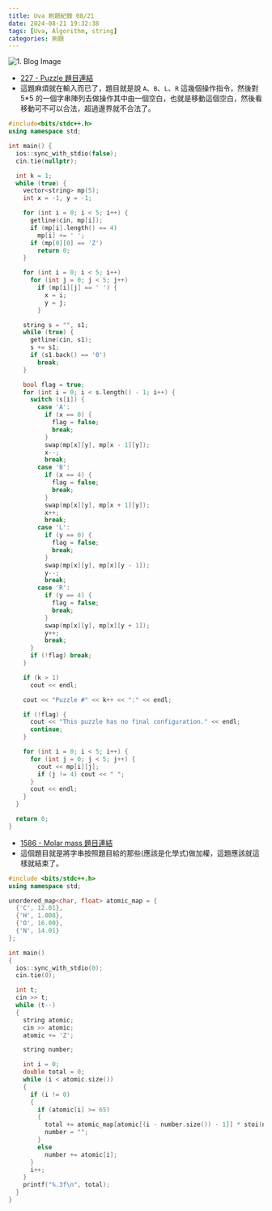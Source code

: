 ```yaml
---
title: Uva 刷題紀錄 08/21
date: 2024-08-21 19:32:38
tags: [Uva, Algorithm, string]
categories: 刷題
---
```


![1. Blog Image](https://imgur.com/ROJjLiT.png)

* [227 - Puzzle 題目連結](https://onlinejudge.org/index.php?option=com_onlinejudge&Itemid=8&category=24&page=show_problem&problem=163)
* 這題麻煩就在輸入而已了，題目就是說 `A`、`B`、`L`、`R` 這幾個操作指令，然後對 5*5 的一個字串陣列去做操作其中由一個空白，也就是移動這個空白，然後看移動可不可以合法，超過邊界就不合法了。

<!--more-->

```cpp
#include<bits/stdc++.h>
using namespace std;

int main() {
  ios::sync_with_stdio(false);
  cin.tie(nullptr);

  int k = 1;
  while (true) {
    vector<string> mp(5);
    int x = -1, y = -1;

    for (int i = 0; i < 5; i++) {
      getline(cin, mp[i]);
      if (mp[i].length() == 4)
        mp[i] += ' ';
      if (mp[0][0] == 'Z')
        return 0;
    }

    for (int i = 0; i < 5; i++)
      for (int j = 0; j < 5; j++)
        if (mp[i][j] == ' ') {
          x = i;
          y = j;
        }

    string s = "", s1;
    while (true) {
      getline(cin, s1);
      s += s1;
      if (s1.back() == '0')
        break;
    }

    bool flag = true;
    for (int i = 0; i < s.length() - 1; i++) {
      switch (s[i]) {
        case 'A':
          if (x == 0) {
            flag = false;
            break;
          }
          swap(mp[x][y], mp[x - 1][y]);
          x--;
          break;
        case 'B':
          if (x == 4) {
            flag = false;
            break;
          }
          swap(mp[x][y], mp[x + 1][y]);
          x++;
          break;
        case 'L':
          if (y == 0) {
            flag = false;
            break;
          }
          swap(mp[x][y], mp[x][y - 1]);
          y--;
          break;
        case 'R':
          if (y == 4) {
            flag = false;
            break;
          }
          swap(mp[x][y], mp[x][y + 1]);
          y++;
          break;
      }
      if (!flag) break;
    }

    if (k > 1)
      cout << endl;

    cout << "Puzzle #" << k++ << ":" << endl;

    if (!flag) {
      cout << "This puzzle has no final configuration." << endl;
      continue;
    }

    for (int i = 0; i < 5; i++) {
      for (int j = 0; j < 5; j++) {
        cout << mp[i][j];
        if (j != 4) cout << " ";
      }
      cout << endl;
    }
  }

  return 0;
}
```

* [1586 - Molar mass 題目連結](https://onlinejudge.org/index.php?option=onlinejudge&Itemid=8&page=show_problem&problem=4461)
* 這個題目就是將字串按照題目給的那些(應該是化學式)做加權，這題應該就這樣就結束了。

```cpp
#include <bits/stdc++.h>
using namespace std;

unordered_map<char, float> atomic_map = {
  {'C', 12.01},
  {'H', 1.008},
  {'O', 16.00},
  {'N', 14.01}
};

int main()
{
  ios::sync_with_stdio(0);
  cin.tie(0);

  int t;
  cin >> t;
  while (t--)
  {
    string atomic;
    cin >> atomic;
    atomic += 'Z';

    string number;

    int i = 0;
    double total = 0;
    while (i < atomic.size())
    {
      if (i != 0)
      {
        if (atomic[i] >= 65)
        {
          total += atomic_map[atomic[(i - number.size()) - 1]] * stoi(number.size() == 0 ? "1" : number);
          number = "";
        }
        else
          number += atomic[i];
      }
      i++;
    }
    printf("%.3f\n", total);
  }
}
```
